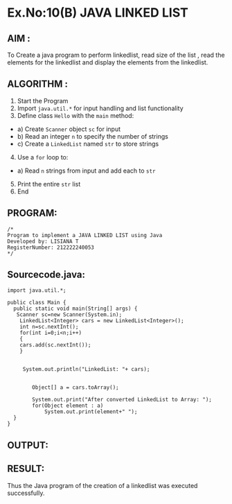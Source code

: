 # Ex.No:10(B) JAVA LINKED LIST
## AIM :
To Create a java program to perform linkedlist, read size of the list , read the elements for the linkedlist and display the elements from the linkedlist.


## ALGORITHM :
1.	Start the Program
2.	Import `java.util.*` for input handling and list functionality
3.	Define class `Hello` with the `main` method:
-	a) Create `Scanner` object `sc` for input
-	b) Read an integer `n` to specify the number of strings
-	c) Create a `LinkedList` named `str` to store strings
4.	Use a `for` loop to:
-	a) Read `n` strings from input and add each to `str`
5.	Print the entire `str` list
6.	End



## PROGRAM:
 ```
/*
Program to implement a JAVA LINKED LIST using Java
Developed by: LISIANA T
RegisterNumber: 212222240053 
*/
```

## Sourcecode.java:
```
import java.util.*;

public class Main {
  public static void main(String[] args) {
   Scanner sc=new Scanner(System.in);
    LinkedList<Integer> cars = new LinkedList<Integer>();
    int n=sc.nextInt();
    for(int i=0;i<n;i++)
    {
    cars.add(sc.nextInt());
    }
    

     System.out.println("LinkedList: "+ cars);
         
         
        Object[] a = cars.toArray();
       
        System.out.print("After converted LinkedList to Array: ");
        for(Object element : a)
            System.out.print(element+" ");
  }
}
```





## OUTPUT:



## RESULT:
Thus the Java program of the creation of a linkedlist was executed successfully.





